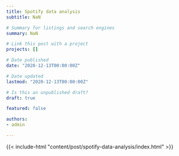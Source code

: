 ```yaml
---
title: Spotify data analysis
subtitle: NaN

# Summary for listings and search engines
summary: NaN

# Link this post with a project
projects: []

# Date published
date: "2020-12-13T00:00:00Z"

# Date updated
lastmod: "2020-12-13T00:00:00Z"

# Is this an unpublished draft?
draft: true

featured: false

authors:
- admin

---
```


{{< include-html "content/post/spotify-data-analysis/index.html" >}}
